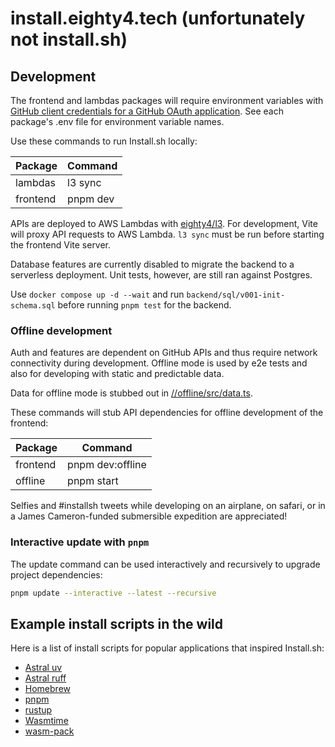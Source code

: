 # install.eighty4.tech (unfortunately not install.sh)

## Development

The frontend and lambdas packages will require environment variables
with [GitHub client credentials for a GitHub OAuth application](https://docs.github.com/en/apps/oauth-apps/building-oauth-apps/creating-an-oauth-app).
See each package's .env file for environment variable names.

Use these commands to run Install.sh locally:

| Package  | Command          |
|----------|------------------|
| lambdas  | l3 sync          |
| frontend | pnpm dev         |

APIs are deployed to AWS Lambdas with [eighty4/l3](https://github.com/eighty4/l3).
For development, Vite will proxy API requests to AWS Lambda.
`l3 sync` must be run before starting the frontend Vite server. 

Database features are currently disabled to migrate the backend to a serverless deployment.
Unit tests, however, are still ran against Postgres.

Use `docker compose up -d --wait` and run `backend/sql/v001-init-schema.sql` before running `pnpm test` for the backend.

### Offline development

Auth and features are dependent on GitHub APIs and thus require network connectivity during development.
Offline mode is used by e2e tests and also for developing with static and predictable data.

Data for offline mode is stubbed out in [//offline/src/data.ts](offline/src/data.ts).

These commands will stub API dependencies for offline development of the frontend:

| Package  | Command          |
|----------|------------------|
| frontend | pnpm dev:offline |
| offline  | pnpm start       |

Selfies and #installsh tweets while developing on an airplane, on safari, or in a James Cameron-funded submersible
expedition are appreciated!

### Interactive update with `pnpm`

The update command can be used interactively and recursively to upgrade project dependencies:

```bash
pnpm update --interactive --latest --recursive
```

## Example install scripts in the wild

Here is a list of install scripts for popular applications that inspired Install.sh:

- [Astral uv](https://docs.astral.sh/uv/getting-started/installation/)
- [Astral ruff](https://docs.astral.sh/ruff/installation/)
- [Homebrew](https://brew.sh/)
- [pnpm](https://pnpm.io/installation/)
- [rustup](https://rustup.rs/)
- [Wasmtime](https://wasmtime.dev/)
- [wasm-pack](https://rustwasm.github.io/wasm-pack/installer/)
